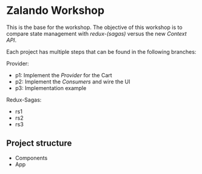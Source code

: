# Zalando Workshop

This is the base for the workshop. The objective of this workshop is to compare state management with _redux-(sagas)_ versus the new _Context API_.

Each project has multiple steps that can be found in the following branches:

Provider:
* p1: Implement the _Provider_ for the Cart
* p2: Implement the _Consumers_ and wire the UI
* p3: Implementation example

Redux-Sagas:
* rs1
* rs2
* rs3

## Project structure
* Components
* App